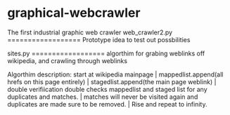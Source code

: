 # graphical-webcrawler
The first industrial graphic web crawler 
web_crawler2.py ================== Prototype idea to test out possbilities

sites.py        ================== algorthim for grabing weblinks off wikipedia, and crawling through weblinks

Algorthim description: start at wikipedia mainpage | mappedlist.append(all hrefs on this page entirely) | stagedlist.append(the main page weblink) 
                     | double verifiication double checks mappedlist and staged list   for any duplicates and matches. | matches will never be visited again and duplicates are made sure to be removed. | Rise and repeat to infinity. 
